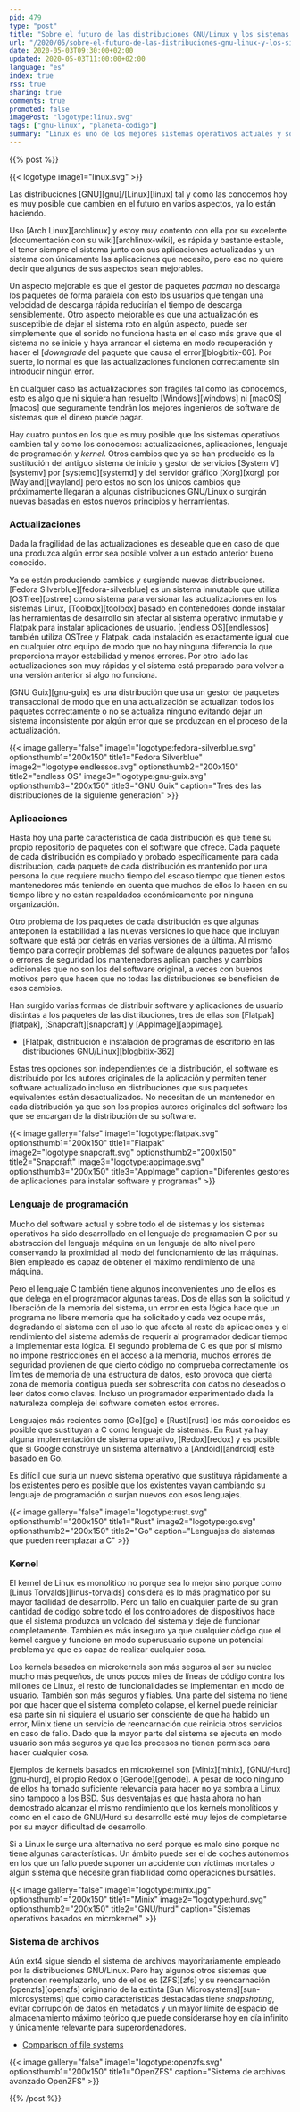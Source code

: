 ```yaml
---
pid: 479
type: "post"
title: "Sobre el futuro de las distribuciones GNU/Linux y los sistemas operativos"
url: "/2020/05/sobre-el-futuro-de-las-distribuciones-gnu-linux-y-los-sistemas-operativos/"
date: 2020-05-03T09:30:00+02:00
updated: 2020-05-03T11:00:00+02:00
language: "es"
index: true
rss: true
sharing: true
comments: true
promoted: false
imagePost: "logotype:linux.svg"
tags: ["gnu-linux", "planeta-codigo"]
summary: "Linux es uno de los mejores sistemas operativos actuales y sobre todo usable y completo. Eso no quiere decir que en el futuro no tan lejano haya cambios importantes en como hemos conocido las distribuciones de GNU/Linux hasta hoy. Ya se están produciendo cambios y surgiendo nuevas basadas en tecnologías y principios significativamente diferentes que mejoran algunas deficiencias de la actual generación en la que están basadas la mayoría de las distribuciones más populares actuales."
---
```


{{% post %}}

{{< logotype image1="linux.svg" >}}

Las distribuciones [GNU][gnu]/[Linux][linux] tal y como las conocemos hoy es muy posible que cambien en el futuro en varios aspectos, ya lo están haciendo.

Uso [Arch Linux][archlinux] y estoy muy contento con ella por su excelente [documentación con su wiki][archlinux-wiki], es rápida y bastante estable, el tener siempre el sistema junto con sus aplicaciones actualizadas y un sistema con únicamente las aplicaciones que necesito, pero eso no quiere decir que algunos de sus aspectos sean mejorables.

Un aspecto mejorable es que el gestor de paquetes _pacman_ no descarga los paquetes de forma paralela con esto los usuarios que tengan una velocidad de descarga rápida reducirían el tiempo de descarga sensiblemente. Otro aspecto mejorable es que una actualización es susceptible de dejar el sistema roto en algún aspecto, puede ser simplemente que el sonido no funciona hasta en el caso más grave que el sistema no se inicie y haya arrancar el sistema en modo recuperación y hacer el [_downgrade_ del paquete que causa el error][blogbitix-66]. Por suerte, lo normal es que las actualizaciones funcionen correctamente sin introducir ningún error.

En cualquier caso las actualizaciones son frágiles tal como las conocemos, esto es algo que ni siquiera han resuelto [Windows][windows] ni [macOS][macos] que seguramente tendrán los mejores ingenieros de software de sistemas que el dinero puede pagar.

Hay cuatro puntos en los que es muy posible que los sistemas operativos cambien tal y como los conocemos: actualizaciones, aplicaciones, lenguaje de programación y _kernel_. Otros cambios que ya se han producido es la sustitución del antiguo sistema de inicio y gestor de servicios [System V][systemv] por [systemd][systemd] y del servidor gráfico [Xorg][xorg] por [Wayland][wayland] pero estos no son los únicos cambios que próximamente llegarán a algunas distribuciones GNU/Linux o surgirán nuevas basadas en estos nuevos principios y herramientas.

### Actualizaciones

Dada la fragilidad de las actualizaciones es deseable que en caso de que una produzca algún error sea posible volver a un estado anterior bueno conocido.

Ya se están produciendo cambios y surgiendo nuevas distribuciones. [Fedora Silverblue][fedora-silverblue] es un sistema inmutable que utiliza [OSTree][ostree] como sistema para versionar las actualizaciones en los sistemas Linux, [Toolbox][toolbox] basado en contenedores donde instalar las herramientas de desarrollo sin afectar al sistema operativo inmutable y Flatpak para instalar aplicaciones de usuario. [endless OS][endlessos] también utiliza OSTree y Flatpak, cada instalación es exactamente igual que en cualquier otro equipo de modo que no hay ninguna diferencia lo que proporciona mayor estabilidad y menos errores. Por otro lado las actualizaciones son muy rápidas y el sistema está preparado para volver a una versión anterior si algo no funciona.

[GNU Guix][gnu-guix] es una distribución que usa un gestor de paquetes transaccional de modo que en una actualización se actualizan todos los paquetes correctamente o no se actualiza ninguno evitando dejar un sistema inconsistente por algún error que se produzcan en el proceso de la actualización.

{{< image
    gallery="false"
    image1="logotype:fedora-silverblue.svg" optionsthumb1="200x150" title1="Fedora Silverblue"
    image2="logotype:endlessos.svg" optionsthumb2="200x150" title2="endless OS"
    image3="logotype:gnu-guix.svg" optionsthumb3="200x150" title3="GNU Guix"
    caption="Tres des las distribuciones de la siguiente generación" >}}

### Aplicaciones

Hasta hoy una parte característica de cada distribución es que tiene su propio repositorio de paquetes con el software que ofrece. Cada paquete de cada distribución es compilado y probado específicamente para cada distribución, cada paquete de cada distribución es mantenido por una persona lo que requiere mucho tiempo del escaso tiempo que tienen estos mantenedores más teniendo en cuenta que muchos de ellos lo hacen en su tiempo libre y no están respaldados económicamente por ninguna organización.

Otro problema de los paquetes de cada distribución es que algunas anteponen la estabilidad a las nuevas versiones lo que hace que incluyan software que está por detrás en varias versiones de la última. Al mismo tiempo para corregir problemas del software de algunos paquetes por fallos o errores de seguridad los mantenedores aplican parches y cambios adicionales que no son los del software original, a veces con buenos motivos pero que hacen que no todas las distribuciones se beneficien de esos cambios.

Han surgido varias formas de distribuir software y aplicaciones de usuario distintas a los paquetes de las distribuciones, tres de ellas son [Flatpak][flatpak], [Snapcraft][snapcraft] y [AppImage][appimage].

* [Flatpak, distribución e instalación de programas de escritorio en las distribuciones GNU/Linux][blogbitix-362]

Estas tres opciones son independientes de la distribución, el software es distribuido por los autores originales de la aplicación y permiten tener software actualizado incluso en distribuciones que sus paquetes equivalentes están desactualizados. No necesitan de un mantenedor en cada distribución ya que son los propios autores originales del software los que se encargan de la distribución de su software.

{{< image
    gallery="false"
    image1="logotype:flatpak.svg" optionsthumb1="200x150" title1="Flatpak"
    image2="logotype:snapcraft.svg" optionsthumb2="200x150" title2="Snapcraft"
    image3="logotype:appimage.svg" optionsthumb3="200x150" title3="AppImage"
    caption="Diferentes gestores de aplicaciones para instalar software y programas" >}}

### Lenguaje de programación

Mucho del software actual y sobre todo el de sistemas y los sistemas operativos ha sido desarrollado en el lenguaje de programación C por su abstracción del lenguaje máquina en un lenguaje de alto nivel pero conservando la proximidad al modo del funcionamiento de las máquinas. Bien empleado es capaz de obtener el máximo rendimiento de una máquina.

Pero el lenguaje C también tiene algunos inconvenientes uno de ellos es que delega en el programador algunas tareas. Dos de ellas son la solicitud y liberación de la memoria del sistema, un error en esta lógica hace que un programa no libere memoria que ha solicitado y cada vez ocupe más, degradando el sistema con el uso lo que afecta al resto de aplicaciones y el rendimiento del sistema además de requerir al programador dedicar tiempo a implementar esta lógica. El segundo problema de C es que por sí mismo no impone restricciones en el acceso a la memoria, muchos errores de seguridad provienen de que cierto código no comprueba correctamente los límites de memoria de una estructura de datos, esto provoca que cierta zona de memoria contigua pueda ser sobrescrita con datos no deseados o leer datos como claves. Incluso un programador experimentado dada la naturaleza compleja del software cometen estos errores.

Lenguajes más recientes como [Go][go] o [Rust][rust] los más conocidos es posible que sustituyan a C como lenguaje de sistemas. En Rust ya hay alguna implementación de sistema operativo, [Redox][redox] y es posible que si Google construye un sistema alternativo a [Andoid][android] esté basado en Go.

Es difícil que surja un nuevo sistema operativo que sustituya rápidamente a los existentes pero es posible que los existentes vayan cambiando su lenguaje de programación o surjan nuevos con esos lenguajes.

{{< image
    gallery="false"
    image1="logotype:rust.svg" optionsthumb1="200x150" title1="Rust"
    image2="logotype:go.svg" optionsthumb2="200x150" title2="Go"
    caption="Lenguajes de sistemas que pueden reemplazar a C" >}}

### Kernel

El kernel de Linux es monolítico no porque sea lo mejor sino porque como [Linus Torvalds][linus-torvalds] considera es lo más pragmático por su mayor facilidad de desarrollo. Pero un fallo en cualquier parte de su gran cantidad de código sobre todo el los controladores de dispositivos hace que el sistema produzca un volcado del sistema y deje de funcionar completamente. También es más inseguro ya que cualquier código que el kernel cargue y funcione en modo superusuario supone un potencial problema ya que es capaz de realizar cualquier cosa.

Los kernels basados en microkernels son más seguros al ser su núcleo mucho más pequeños, de unos pocos miles de líneas de código contra los millones de Linux, el resto de funcionalidades se implementan en modo de usuario. También son más seguros y fiables. Una parte del sistema no tiene por que hacer que el sistema completo colapse, el kernel puede reiniciar esa parte sin ni siquiera el usuario ser consciente de que ha habido un error, Minix tiene un servicio de reencarnación que reinicia otros servicios en caso de fallo. Dado que la mayor parte del sistema se ejecuta en modo usuario son más seguros ya que los procesos no tienen permisos para hacer cualquier cosa.

Ejemplos de kernels basados en microkernel son [Minix][minix], [GNU/Hurd][gnu-hurd], el propio Redox o [Genode][genode]. A pesar de todo ninguno de ellos ha tomado suficiente relevancia para hacer no ya sombra a Linux sino tampoco a los BSD. Sus desventajas es que hasta ahora no han demostrado alcanzar el mismo rendimiento que los kernels monolíticos y como en el caso de GNU/Hurd su desarrollo esté muy lejos de completarse por su mayor dificultad de desarrollo.

Si a Linux le surge una alternativa no será porque es malo sino porque no tiene algunas características. Un ámbito puede ser el de coches autónomos en los que un fallo puede suponer un accidente con víctimas mortales o algún sistema que necesite gran fiabilidad como operaciones bursátiles.

{{< image
    gallery="false"
    image1="logotype:minix.jpg" optionsthumb1="200x150" title1="Minix"
    image2="logotype:hurd.svg" optionsthumb2="200x150" title2="GNU/hurd"
    caption="Sistemas operativos basados en microkernel" >}}

### Sistema de archivos

Aún ext4 sigue siendo el sistema de archivos mayoritariamente empleado por la distribuciones GNU/Linux. Pero hay algunos otros sistemas que pretenden reemplazarlo, uno de ellos es [ZFS][zfs] y su reencarnación [openzfs][openzfs] originario de la extinta [Sun Microsystems][sun-microsystems] que como características destacadas tiene _snapshoting_, evitar corrupción de datos en metadatos y un mayor límite de espacio de almacenamiento máximo teórico que puede considerarse hoy en día infinito y únicamente relevante para superordenadores.

* [Comparison of file systems](https://en.wikipedia.org/wiki/Comparison_of_file_systems)

{{< image
    gallery="false"
    image1="logotype:openzfs.svg" optionsthumb1="200x150" title1="OpenZFS"
    caption="Sistema de archivos avanzado OpenZFS" >}}

{{% /post %}}
